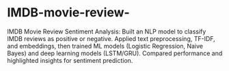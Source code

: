 # IMDB-movie-review-
IMDB Movie Review Sentiment Analysis: Built an NLP model to classify IMDB reviews as positive or negative. Applied text preprocessing, TF-IDF, and embeddings, then trained ML models (Logistic Regression, Naive Bayes) and deep learning models (LSTM/GRU). Compared performance and highlighted insights for sentiment prediction.
